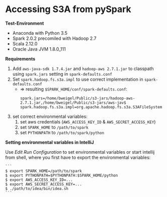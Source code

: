 # Accessing S3A from pySpark

__Test-Environment__

- Anaconda with Python 3.5
- Spark 2.0.2 precomiled with Hadoop 2.7
- Scala 2.12.0
- Oracle Java JVM 1.8.0_111

__Requirements__

1. Add `aws-java-sdk 1.7.4.jar` and `hadoop-aws 2.7.1.jar` to classpath using `spark.jars` setting in `spark-defaults.conf`
2. Set `spark.hadoop.fs.s3a.impl` to use correct implementation in `spark-defaults.conf` 
    - => resulting `$SPARK_HOME/conf/spark-defaults.conf`:
        ```
        spark.jars=/home/bweigel/Public/s3-jars/hadoop-aws-2.7.1.jar,/home/bweigel/Public/s3-jars/aws-jav$
        spark.hadoop.fs.s3a.impl=org.apache.hadoop.fs.s3a.S3AFileSystem
        ```
3. set correct environmental variables:        
    1. set aws credentials (`AWS_ACCESS_KEY_ID` & `AWS_SECRET_ACCESS_KEY`)  
    2. set `SPARK_HOME` to `/path/to/spark`
    3. set `PYTHONPATH` to `/path/to/spark/python`
    
__Setting environmental variables in IntelliJ__
    
Use _Edit Run Configuration_ to set environmental variables or start intellij from shell, where you first have to export the environmental variables:
    
    ```
    $ export SPARK_HOME=/path/to/spark
    $ export PYTHONPATH=$PYTHONPATH:$SPARK_HOME/python
    $ export AWS_ACCESS_KEY_ID=...
    $ export AWS_SECRET_ACCESS_KEY=...
    $ ./path/to/idea/bin/idea.sh
    ```